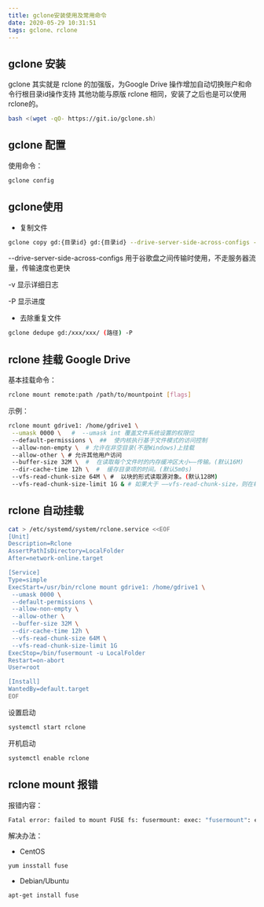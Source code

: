 ```yaml
---
title: gclone安装使用及常用命令
date: 2020-05-29 10:31:51
tags: gclone、rclone
---
```


## gclone 安装
gclone 其实就是 rclone 的加强版，为Google Drive 操作增加自动切换账户和命令行根目录id操作支持
其他功能与原版 rclone 相同，安装了之后也是可以使用rclone的。
```bash
bash <(wget -qO- https://git.io/gclone.sh)
```

## gclone 配置
使用命令：
```bash
gclone config
```


## gclone使用
- 复制文件
```bash
gclone copy gd:{目录id} gd:{目录id} --drive-server-side-across-configs -v
```
--drive-server-side-across-configs 用于谷歌盘之间传输时使用，不走服务器流量，传输速度也更快

-v 显示详细日志

-P 显示进度


- 去除重复文件
```bash
gclone dedupe gd:/xxx/xxx/ (路径) -P
```

## rclone 挂载 Google Drive

基本挂载命令：
```bash
rclone mount remote:path /path/to/mountpoint [flags]
```
示例：
```bash
rclone mount gdrive1: /home/gdrive1 \
 --umask 0000 \   #  --umask int 覆盖文件系统设置的权限位
 --default-permissions \  ##  使内核执行基于文件模式的访问控制
 --allow-non-empty \  # 允许在非空目录(不是Windows)上挂载
 --allow-other \ # 允许其他用户访问
 --buffer-size 32M \  #  在读取每个文件时的内存缓冲区大小——传输。(默认16M)
 --dir-cache-time 12h \  #  缓存目录项的时间。(默认5m0s)
 --vfs-read-chunk-size 64M \ #  以块的形式读取源对象。(默认128M)
 --vfs-read-chunk-size-limit 1G & # 如果大于 ——vfs-read-chunk-size，则在每个块读取后将块大小加倍，直到达到限制。“off”是无限的。(默认 off)
```

## rclone 自动挂载
```bash
cat > /etc/systemd/system/rclone.service <<EOF
[Unit]
Description=Rclone
AssertPathIsDirectory=LocalFolder
After=network-online.target

[Service]
Type=simple
ExecStart=/usr/bin/rclone mount gdrive1: /home/gdrive1 \
 --umask 0000 \
 --default-permissions \
 --allow-non-empty \
 --allow-other \
 --buffer-size 32M \
 --dir-cache-time 12h \
 --vfs-read-chunk-size 64M \
 --vfs-read-chunk-size-limit 1G
ExecStop=/bin/fusermount -u LocalFolder
Restart=on-abort
User=root

[Install]
WantedBy=default.target
EOF
```

设置启动
```bash
systemctl start rclone
```

开机启动
```bash
systemctl enable rclone
```


## rclone mount 报错

报错内容：
```bash 
Fatal error: failed to mount FUSE fs: fusermount: exec: "fusermount": executable file not found in $PATH
```
解决办法：
- CentOS
```bash
yum insstall fuse
```
- Debian/Ubuntu
```bash
apt-get install fuse
```

